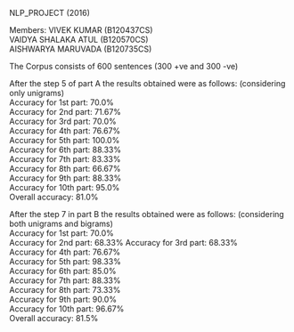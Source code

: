 NLP_PROJECT (2016)

Members:
 VIVEK KUMAR (B120437CS)  
 VAIDYA SHALAKA ATUL (B120570CS)  
 AISHWARYA MARUVADA (B120735CS) 
 
The Corpus consists of 600 sentences (300 +ve and 300 -ve)  

After the step 5 of part A the results obtained were as follows: (considering only unigrams)  
Accuracy for 1st part: 70.0%  
Accuracy for 2nd part: 71.67%  
Accuracy for 3rd part: 70.0%  
Accuracy for 4th part: 76.67%  
Accuracy for 5th part: 100.0%  
Accuracy for 6th part: 88.33%  
Accuracy for 7th part: 83.33%  
Accuracy for 8th part: 66.67%  
Accuracy for 9th part: 88.33%  
Accuracy for 10th part: 95.0%  
Overall accuracy: 81.0%  

After the step 7 in part B the results obtained were as follows: (considering both unigrams and bigrams)  
Accuracy for 1st part: 70.0%  
Accuracy for 2nd part: 68.33% 
Accuracy for 3rd part: 68.33%  
Accuracy for 4th part: 76.67%  
Accuracy for 5th part: 98.33%  
Accuracy for 6th part: 85.0%  
Accuracy for 7th part: 88.33%  
Accuracy for 8th part: 73.33%  
Accuracy for 9th part: 90.0%  
Accuracy for 10th part: 96.67%  
Overall accuracy: 81.5%  
  
